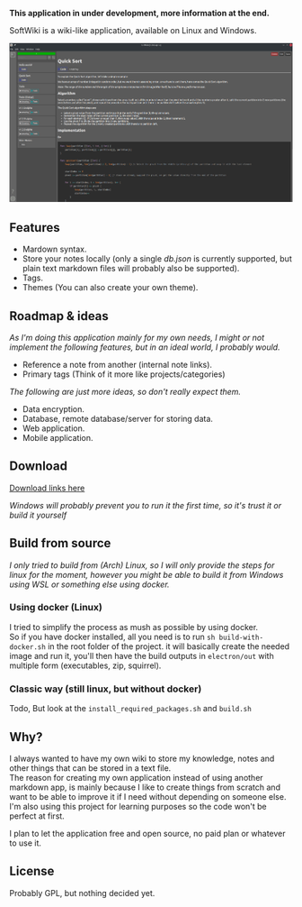 **This application in under development, more information at the end.**

SoftWiki is a wiki-like application, available on Linux and Windows.

![presentation](images/v1.3.0-alpha_presentation.png)

## Features

- Mardown syntax.
- Store your notes locally (only a single *db.json* is currently supported, but plain text markdown files will probably also be supported).
- Tags.
- Themes (You can also create your own theme).

## Roadmap & ideas

*As I'm doing this application mainly for my own needs, I might or not implement the following features, but in an ideal world, I probably would.*

- Reference a note from another (internal note links).
- Primary tags (Think of it more like projects/categories)

*The following are just more ideas, so don't really expect them.*

- Data encryption.
- Database, remote database/server for storing data.
- Web application.
- Mobile application.

## Download

[Download links here](https://public-downloads.vyndev.com)

*Windows will probably prevent you to run it the first time, so it's trust it or build it yourself*

## Build from source

*I only tried to build from (Arch) Linux, so I will only provide the steps for linux for the moment,
however you might be able to build it from Windows using WSL or something else using docker.*

### Using docker (Linux)

I tried to simplify the process as mush as possible by using docker.  
So if you have docker installed, all you need is to run `sh build-with-docker.sh` in the root folder of the project.
it will basically create the needed image and run it, you'll then have the build outputs in
`electron/out` with multiple form (executables, zip, squirrel).

### Classic way (still linux, but without docker)

Todo, But look at the `install_required_packages.sh` and `build.sh`

## Why?

I always wanted to have my own wiki to store my knowledge, notes and other things that can be stored in a text file.  
The reason for creating my own application instead of using another markdown app, is mainly because I like to create
things from scratch and want to be able to improve it if I need without depending on someone else.  
I'm also using this project for learning purposes so the code won't be perfect at first.  
  
I plan to let the application free and open source, no paid plan or whatever to use it.

## License

Probably GPL, but nothing decided yet.

